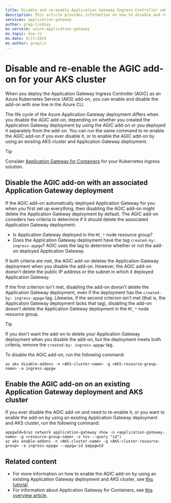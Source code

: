 ```yaml
---
title: Disable and re-enable Application Gateway Ingress Controller add-on for Azure Kubernetes Service cluster
description: This article provides information on how to disable and re-enable the AGIC add-on for your AKS cluster.
services: application-gateway
author: greg-lindsay
ms.service: azure-application-gateway
ms.topic: how-to
ms.date: 9/17/2024
ms.author: greglin
---
```


# Disable and re-enable the AGIC add-on for your AKS cluster

When you deploy the Application Gateway Ingress Controller (AGIC) as an Azure Kubernetes Service (AKS) add-on, you can enable and disable the add-on with one line in the Azure CLI.

The life cycle of the Azure Application Gateway deployment differs when you disable the AGIC add-on, depending on whether you created the Application Gateway deployment by using the AGIC add-on or you deployed it separately from the add-on. You can run the same command to re-enable the AGIC add-on if you ever disable it, or to enable the AGIC add-on by using an existing AKS cluster and Application Gateway deployment.

> [!TIP]
> Consider [Application Gateway for Containers](for-containers/overview.md) for your Kubernetes ingress solution.

## Disable the AGIC add-on with an associated Application Gateway deployment

If the AGIC add-on automatically deployed Application Gateway for you when you first set up everything, then disabling the AGIC add-on might delete the Application Gateway deployment by default. The AGIC add-on considers two criteria to determine if it should delete the associated Application Gateway deployment:

- Is Application Gateway deployed in the `MC_*` node resource group?
- Does the Application Gateway deployment have the tag `created-by: ingress-appgw`? AGIC uses the tag to determine whether or not the add-on deployed Application Gateway.

If both criteria are met, the AGIC add-on deletes the Application Gateway deployment when you disable the add-on. However, the AGIC add-on doesn't delete the public IP address or the subnet in which it deployed Application Gateway.

If the first criterion isn't met, disabling the add-on doesn't delete the Application Gateway deployment, even if the deployment has the `created-by: ingress-appgw` tag. Likewise, if the second criterion isn't met (that is, the Application Gateway deployment lacks that tag), disabling the add-on doesn't delete the Application Gateway deployment in the `MC_*` node resource group.

> [!TIP]
> If you don't want the add-on to delete your Application Gateway deployment when you disable the add-on, but the deployment meets both criteria, remove the `created-by: ingress-appgw` tag.

To disable the AGIC add-on, run the following command:

```azurecli-interactive
az aks disable-addons -n <AKS-cluster-name> -g <AKS-resource-group-name> -a ingress-appgw 
```

## Enable the AGIC add-on on an existing Application Gateway deployment and AKS cluster

If you ever disable the AGIC add-on and need to re-enable it, or you want to enable the add-on by using an existing Application Gateway deployment and AKS cluster, run the following command:

```azurecli-interactive
appgwId=$(az network application-gateway show -n <application-gateway-name> -g <resource-group-name> -o tsv --query "id") 
az aks enable-addons -n <AKS-cluster-name> -g <AKS-cluster-resource-group> -a ingress-appgw --appgw-id $appgwId
```

## Related content

- For more information on how to enable the AGIC add-on by using an existing Application Gateway deployment and AKS cluster, see [this tutorial](tutorial-ingress-controller-add-on-existing.md).
- For information about Application Gateway for Containers, see [this overview article](for-containers/overview.md).
